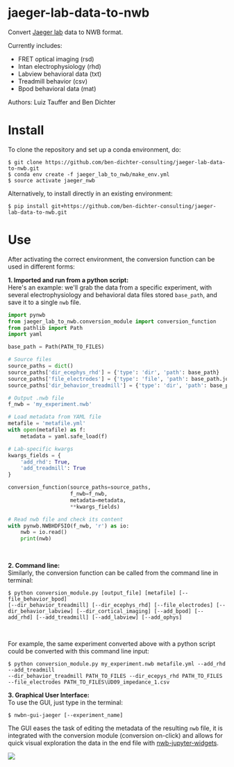 # jaeger-lab-data-to-nwb
Convert [Jaeger lab](https://scholarblogs.emory.edu/jaegerlab/) data to NWB format.<br>

Currently includes:
* FRET optical imaging (rsd)
* Intan electrophysiology (rhd)
* Labview behavioral data (txt)
* Treadmill behavior (csv)
* Bpod behavioral data (mat)

Authors: Luiz Tauffer and Ben Dichter

# Install
To clone the repository and set up a conda environment, do:
```
$ git clone https://github.com/ben-dichter-consulting/jaeger-lab-data-to-nwb.git
$ conda env create -f jaeger_lab_to_nwb/make_env.yml
$ source activate jaeger_nwb
```

Alternatively, to install directly in an existing environment:
```
$ pip install git+https://github.com/ben-dichter-consulting/jaeger-lab-data-to-nwb.git
```

# Use
After activating the correct environment, the conversion function can be used in different forms:

**1. Imported and run from a python script:** <br/>
Here's an example: we'll grab the data from a specific experiment, with several electrophysiology and behavioral data files stored `base_path`, and save it to a single `nwb` file.
```python
import pynwb
from jaeger_lab_to_nwb.conversion_module import conversion_function
from pathlib import Path
import yaml

base_path = Path(PATH_TO_FILES)

# Source files
source_paths = dict()
source_paths['dir_ecephys_rhd'] = {'type': 'dir', 'path': base_path}
source_paths['file_electrodes'] = {'type': 'file', 'path': base_path.joinpath('UD09_impedance_1.csv')}
source_paths['dir_behavior_treadmill'] = {'type': 'dir', 'path': base_path}

# Output .nwb file
f_nwb = 'my_experiment.nwb'

# Load metadata from YAML file
metafile = 'metafile.yml'
with open(metafile) as f:
    metadata = yaml.safe_load(f)

# Lab-specific kwargs
kwargs_fields = {
    'add_rhd': True,
    'add_treadmill': True
}

conversion_function(source_paths=source_paths,
                    f_nwb=f_nwb,
                    metadata=metadata,
                    **kwargs_fields)

# Read nwb file and check its content
with pynwb.NWBHDF5IO(f_nwb, 'r') as io:
    nwb = io.read()
    print(nwb)
```
<br/>

**2. Command line:** <br/>
Similarly, the conversion function can be called from the command line in terminal:
```shell
$ python conversion_module.py [output_file] [metafile] [--file_behavior_bpod]
[--dir_behavior_treadmill] [--dir_ecephys_rhd] [--file_electrodes] [--dir_behavior_labview] [--dir_cortical_imaging] [--add_bpod] [--add_rhd] [--add_treadmill] [--add_labview] [--add_ophys]
```
<br/>

For example, the same experiment converted above with a python script could be converted with this command line input:
```shell
$ python conversion_module.py my_experiment.nwb metafile.yml --add_rhd --add_treadmill
--dir_behavior_treadmill PATH_TO_FILES --dir_ecepys_rhd PATH_TO_FILES --file_electrodes PATH_TO_FILES\UD09_impedance_1.csv
```

**3. Graphical User Interface:** <br/>
To use the GUI, just type in the terminal:
```shell
$ nwbn-gui-jaeger [--experiment_name]
```
The GUI eases the task of editing the metadata of the resulting `nwb` file, it is integrated with the conversion module (conversion on-click) and allows for quick visual exploration the data in the end file with [nwb-jupyter-widgets](https://github.com/NeurodataWithoutBorders/nwb-jupyter-widgets).

![](media/gif_jaeger.gif)
